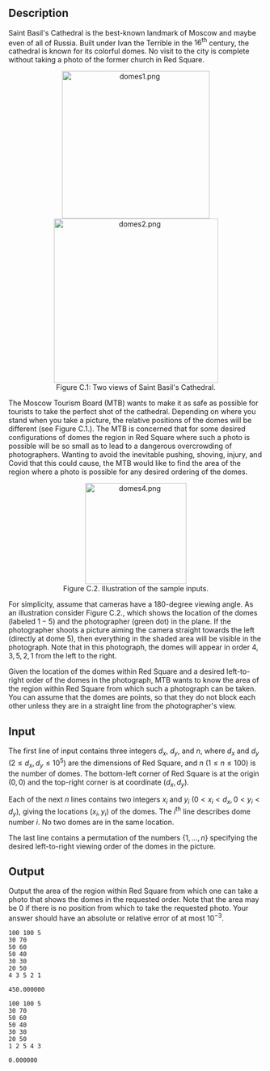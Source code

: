 ## Description

Saint Basil's Cathedral is the best-known landmark of Moscow and maybe even of all of Russia. Built under Ivan the Terrible in the $16^{\text{th}}$ century, the cathedral is known for its colorful domes. No visit to the city is complete without taking a photo of the former church in Red Square.

<center><img src="https://img.loj.ac.cn/2021/12/21/e660ece27b525.png" alt="domes1.png" width=292> <img src="https://img.loj.ac.cn/2021/12/21/71961490f8e53.png" alt="domes2.png" width=325> </center>
<center>Figure C.1: Two views of Saint Basil's Cathedral.</center>

The Moscow Tourism Board (MTB) wants to make it as safe as possible for tourists to take the perfect shot of the cathedral. Depending on where you stand when you take a picture, the relative positions of the domes will be different (see Figure C.1.). The MTB is concerned that for some desired configurations of domes the region in Red Square where such a photo is possible will be so small as to lead to a dangerous overcrowding of photographers. Wanting to avoid the inevitable pushing, shoving, injury, and Covid that this could cause, the MTB would like to find the area of the region where a photo is possible for any desired ordering of the domes.

<center><img src="https://img.loj.ac.cn/2021/12/21/1ce276a927ace.png" alt="domes4.png" width=200></center>
<center>Figure C.2. Illustration of the sample inputs.</center>

For simplicity, assume that cameras have a $180$-degree viewing angle. As an illustration consider Figure C.2., which shows the location of the domes (labeled $1-5$) and the photographer (green dot) in the plane. If the photographer shoots a picture aiming the camera straight towards the left (directly at dome $5$), then everything in the shaded area will be visible in the photograph. Note that in this photograph, the domes will appear in order $4, 3, 5, 2, 1$ from the left to the right.

Given the location of the domes within Red Square and a desired left-to-right order of the domes in the photograph, MTB wants to know the area of the region within Red Square from which such a photograph can be taken. You can assume that the domes are points, so that they do not block each other unless they are in a straight line from the photographer's view.

## Input

The first line of input contains three integers $d_x$, $d_y$, and $n$, where $d_x$ and $d_y$ $(2 \leq d_x, d_y \leq 10^5)$ are the dimensions of Red Square, and $n$ $(1 \leq n \leq 100)$ is the number of domes. The bottom-left corner of Red Square is at the origin $(0,0)$ and the top-right corner is at coordinate $(d_x,d_y)$.

Each of the next $n$ lines contains two integers $x_i$ and $y_i$ $(0 < x_i < d_x, 0 < y_i < d_y)$, giving the locations $(x_i, y_i)$ of the domes. The $i^{\text{th}}$ line describes dome number $i$. No two domes are in the same location.

The last line contains a permutation of the numbers $\{1, \ldots, n\}$ specifying the desired left-to-right viewing order of the domes in the picture.

## Output

Output the area of the region within Red Square from which one can take a photo that shows the domes in the requested order.  Note that the area may be $0$ if there is no position from which to take the requested photo.  Your answer should have an absolute or relative error of at most $10^{-3}$.

```input1
100 100 5
30 70
50 60
50 40
30 30
20 50
4 3 5 2 1

```

```output1
450.000000

```

```input2
100 100 5
30 70
50 60
50 40
30 30
20 50
1 2 5 4 3

```

```output2
0.000000

```

